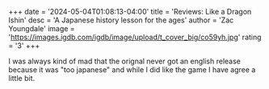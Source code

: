 +++
date = '2024-05-04T01:08:13-04:00'
title = 'Reviews: Like a Dragon Ishin'
desc = 'A Japanese history lesson for the ages'
author = 'Zac Youngdale'
image = 'https://images.igdb.com/igdb/image/upload/t_cover_big/co59yh.jpg'
rating = '3'
+++

I was always kind of mad that the orignal never got an english release because it was "too japanese" and while I did like the game I have agree a little bit.